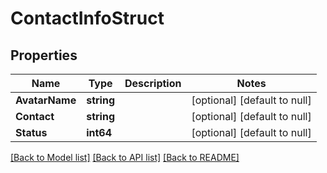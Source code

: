 # ContactInfoStruct

## Properties
Name | Type | Description | Notes
------------ | ------------- | ------------- | -------------
**AvatarName** | **string** |  | [optional] [default to null]
**Contact** | **string** |  | [optional] [default to null]
**Status** | **int64** |  | [optional] [default to null]

[[Back to Model list]](../README.md#documentation-for-models) [[Back to API list]](../README.md#documentation-for-api-endpoints) [[Back to README]](../README.md)


